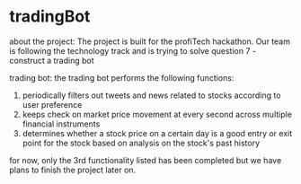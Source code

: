 # tradingBot

about the project: The project is built for the profiTech hackathon. Our team is following
 the technology track and is trying to solve question 7 - construct a trading bot

trading bot: the trading bot performs the following functions:
1. periodically filters out tweets and news related to stocks according to user preference
2. keeps check on market price movement at every second across multiple financial instruments
3. determines whether a stock price on a certain day is a good entry or exit point for the
    stock based on analysis on the stock's past history

for now, only the 3rd functionality listed has been completed but we have plans to finish the
 project later on.